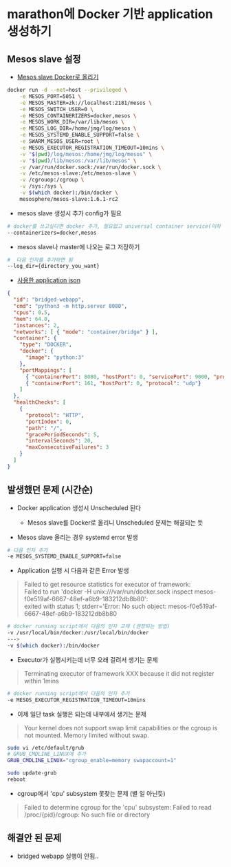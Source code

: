 # marathon에 Docker 기반 application 생성하기

## Mesos slave 설정
* [Mesos slave Docker로 올리기](https://github.com/mesosphere/docker-containers/tree/master/mesos)
```bash
docker run -d --net=host --privileged \
    -e MESOS_PORT=5051 \
    -e MESOS_MASTER=zk://localhost:2181/mesos \
    -e MESOS_SWITCH_USER=0 \
    -e MESOS_CONTAINERIZERS=docker,mesos \
    -e MESOS_WORK_DIR=/var/lib/mesos \
    -e MESOS_LOG_DIR=/home/jmg/log/mesos \
    -e MESOS_SYSTEMD_ENABLE_SUPPORT=false \
    -e SWARM_MESOS_USER=root \
    -e MESOS_EXECUTOR_REGISTRATION_TIMEOUT=10mins \
    -v "$(pwd)/log/mesos:/home/jmg/log/mesos" \
    -v "$(pwd)/lib/mesos:/var/lib/mesos" \
    -v /var/run/docker.sock:/var/run/docker.sock \
    -v /etc/mesos-slave:/etc/mesos-slave \
    -v /cgrouop:/cgroup \
    -v /sys:/sys \
    -v $(which docker):/bin/docker \
    mesosphere/mesos-slave:1.6.1-rc2
```

* mesos slave 생성시 추가 config가 필요
```bash
# docker를 쓰고싶다면 docker 추가, 필요없고 universal container service(이하 UCS)를 쓰고 싶다면 mesos를 추가한다.
--containerizers=docker,mesos
```  

* mesos slave나 master에 나오는 로그 저장하기
```bash
#  다음 인자를 추가하면 됨
--log_dir={directory_you_want}
```  

  

* [사용한 application json](https://mesosphere.github.io/marathon/docs/native-docker.html#bridged-networking-mode)
```json
{
  "id": "bridged-webapp",
  "cmd": "python3 -m http.server 8080",
  "cpus": 0.5,
  "mem": 64.0,
  "instances": 2,
  "networks": [ { "mode": "container/bridge" } ],
  "container": {
    "type": "DOCKER",
    "docker": {
      "image": "python:3"
    },
    "portMappings": [
      { "containerPort": 8080, "hostPort": 0, "servicePort": 9000, "protocol": "tcp" },
      { "containerPort": 161, "hostPort": 0, "protocol": "udp"}
    ]
  },
  "healthChecks": [
    {
      "protocol": "HTTP",
      "portIndex": 0,
      "path": "/",
      "gracePeriodSeconds": 5,
      "intervalSeconds": 20,
      "maxConsecutiveFailures": 3
    }
  ]
}
```  



## 발생했던 문제 (시간순)
* Docker application 생성시 Unscheduled 된다
    * Mesos slave를 Docker로 올리니 Unscheduled 문제는 해결되는 듯

* Mesos slave 올리는 경우 systemd error 발생
```bash
# 다음 인자 추가
-e MESOS_SYSTEMD_ENABLE_SUPPORT=false
```  
* Application 실행 시 다음과 같은 Error 발생
> Failed to get resource statistics for executor of framework:  
> Failed to run 'docker -H unix:///var/run/docker.sock inspect mesos-f0e519af-6667-48ef-a6b9-183212db8b80':  
> exited with status 1; stderr='Error: No such object: mesos-f0e519af-6667-48ef-a6b9-183212db8b80  
```bash
# docker running script에서 다음의 인자 교체 (권장되는 방법)
-v /usr/local/bin/docker:/usr/local/bin/docker
--->
-v $(which docker):/bin/docker
```  

* Executor가 실행시키는데 너무 오래 걸려서 생기는 문제
> Terminating executor of framework XXX because it did not register within 1mins
```bash
# docker running script에서 다음의 인자 추가
-e MESOS_EXECUTOR_REGISTRATION_TIMEOUT=10mins

```  

* 이제 일단 task 실행은 되는데 내부에서 생기는 문제
> Your kernel does not support swap limit capabilities or the cgroup is not mounted. Memory limited without swap.
```bash
sudo vi /etc/default/grub
# GRUB_CMDLINE_LINUX에 추가
GRUB_CMDLINE_LINUX="cgroup_enable=memory swapaccount=1"

sudo update-grub
reboot
```  

* cgroup에서 'cpu' subsystem 못찾는 문제 (별 일 아닌듯)
> Failed to determine cgroup for the 'cpu' subsystem: Failed to read /proc/{pid}/cgroup: No such file or directory  


## 해결안 된 문제
* bridged webapp 실행이 안됨..

